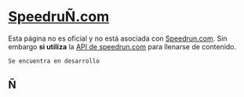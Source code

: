 # [SpeedruÑ.com](https://speedruñ.com)

Esta página no es oficial y no está asociada con [Speedrun.com](https://speedrun.com).
Sin embargo <b>si utiliza</b> la [API de speedrun.com](https://github.com/speedruncomorg/api) para llenarse de contenido.

    Se encuentra en desarrollo

## Ñ
